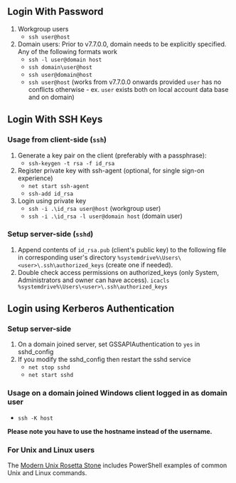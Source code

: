 
## Login With Password

1. Workgroup users
     * `ssh user@host`
2. Domain users: Prior to v7.7.0.0, domain needs to be explicitly specified. Any of the following formats work
     * `ssh -l user@domain host`
     * `ssh domain\user@host`
     * `ssh user@domain@host`
     * `ssh user@host` (works from v7.7.0.0 onwards provided `user` has no conflicts otherwise - ex. `user` exists both on local account data base and on domain)


## Login With SSH Keys

### Usage from client-side (`ssh`)

1. Generate a key pair on the client (preferably with a passphrase):
     * `ssh-keygen -t rsa -f id_rsa`
2. Register private key with ssh-agent (optional, for single sign-on experience)
     * `net start ssh-agent`
     * `ssh-add id_rsa` 
3. Login using private key
     * `ssh -i .\id_rsa user@host` (workgroup user)
     * `ssh -i .\id_rsa -l user@domain host` (domain user)

### Setup server-side (`sshd`)

1. Append contents of `id_rsa.pub` (client's public key) to the following file in corresponding user's directory `%systemdrive%\Users\<user>\.ssh\authorized_keys` (create one if needed). 
2. Double check access permissions on authorized_keys (only System, Administrators and owner can have access).
`icacls %systemdrive%\Users\<user>\.ssh\authorized_keys`

## Login using Kerberos Authentication
### Setup server-side
1. On a domain joined server, set GSSAPIAuthentication to `yes` in sshd_config
2. If you modify the sshd_config then restart the sshd service
     * `net stop sshd`
     * `net start sshd`


### Usage on a domain joined Windows client logged in as domain user

* `ssh -K host`

**Please note you have to use the hostname instead of the username.**

### For Unix and Linux users

The [Modern Unix Rosetta Stone](https://certsimple.com/rosetta-stone) includes PowerShell examples of common Unix and Linux commands. 

[Secure file]: https://github.com/PowerShell/Win32-OpenSSH/wiki/Security-protection-of-various-files-in-win32-openssh
